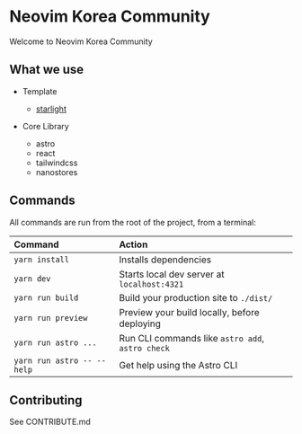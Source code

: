 # Neovim Korea Community

Welcome to Neovim Korea Community

## What we use

- Template
  - [starlight](https://starlight.astro.build/)

- Core Library
  - astro 
  - react
  - tailwindcss
  - nanostores

## Commands

All commands are run from the root of the project, from a terminal:

| Command                   | Action                                           |
| :------------------------ | :----------------------------------------------- |
| `yarn install`            | Installs dependencies                            |
| `yarn dev`                | Starts local dev server at `localhost:4321`      |
| `yarn run build`          | Build your production site to `./dist/`          |
| `yarn run preview`        | Preview your build locally, before deploying     |
| `yarn run astro ...`      | Run CLI commands like `astro add`, `astro check` |
| `yarn run astro -- --help`| Get help using the Astro CLI                     |

## Contributing

See CONTRIBUTE.md
